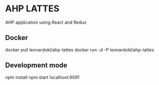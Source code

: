 # AHP LATTES
AHP application using React and Redux

## Docker
docker pull leonardokl/ahp-lattes
docker run -d -P leonardokl/ahp-lattes

## Development mode
npm install
npm start
localhost:9091
